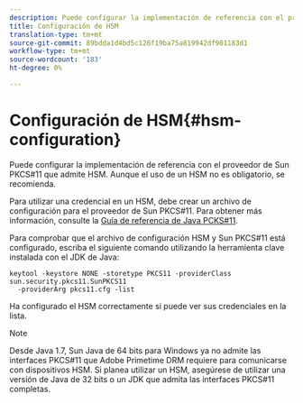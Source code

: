 ```yaml
---
description: Puede configurar la implementación de referencia con el proveedor de Sun PKCS#11 que admite HSM. Aunque el uso de un HSM no es obligatorio, se recomienda.
title: Configuración de HSM
translation-type: tm+mt
source-git-commit: 89bdda1d4bd5c126f19ba75a819942df901183d1
workflow-type: tm+mt
source-wordcount: '183'
ht-degree: 0%

---
```



# Configuración de HSM{#hsm-configuration}

Puede configurar la implementación de referencia con el proveedor de Sun PKCS#11 que admite HSM. Aunque el uso de un HSM no es obligatorio, se recomienda.

Para utilizar una credencial en un HSM, debe crear un archivo de configuración para el proveedor de Sun PKCS#11. Para obtener más información, consulte la [Guía de referencia de Java PCKS#11](https://docs.oracle.com/javase/1.5.0/docs/guide/security/p11guide.html).

Para comprobar que el archivo de configuración HSM y Sun PKCS#11 está configurado, escriba el siguiente comando utilizando la herramienta clave instalada con el JDK de Java:

```
keytool -keystore NONE -storetype PKCS11 -providerClass sun.security.pkcs11.SunPKCS11 
  -providerArg pkcs11.cfg -list
```

Ha configurado el HSM correctamente si puede ver sus credenciales en la lista.

>[!NOTE]
>
>Desde Java 1.7, Sun Java de 64 bits para Windows ya no admite las interfaces PKCS#11 que Adobe Primetime DRM requiere para comunicarse con dispositivos HSM. Si planea utilizar un HSM, asegúrese de utilizar una versión de Java de 32 bits o un JDK que admita las interfaces PKCS#11 completas.

